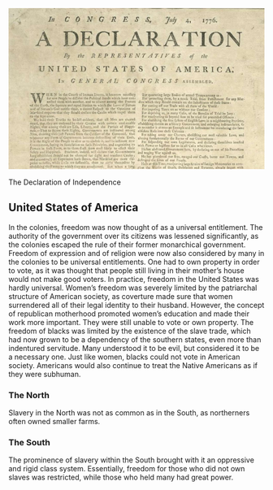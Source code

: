 ![The Declaration of Independence](/images/revolutionary.jpeg)

The Declaration of Independence

## United States of America

In the colonies, freedom was now thought of as a universal entitlement. The authority of the government over its citizens was lessened significantly, as the colonies escaped the rule of their former monarchical government. Freedom of expression and of religion were now also considered by many in the colonies to be universal entitlements. One had to own property in order to vote, as it was thought that people still living in their mother’s house would not make good voters. In practice, freedom in the United States was hardly universal. 
Women’s freedom was severely limited by the patriarchal structure of American society, as coverture made sure that women surrendered all of their legal identity to their husband. However, the concept of republican motherhood promoted women’s education and made their work more important. They were still unable to vote or own property. 
The freedom of blacks was limited by the existence of the slave trade, which had now grown to be a dependency of the southern states, even more than indentured servitude. Many understood it to be evil, but considered it to be a necessary one. Just like women, blacks could not vote in American society. Americans would also continue to treat the Native Americans as if they were subhuman.

### The North

Slavery in the North was not as common as in the South, as northerners often owned smaller farms.

### The South

The prominence of slavery within the South brought with it an oppressive and rigid class system. Essentially, freedom for those who did not own slaves was restricted, while those who held many had great power.
